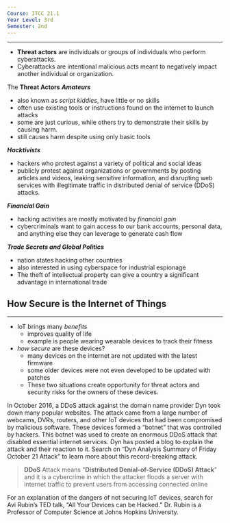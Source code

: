 ```yaml
---
Course: ITCC 21.1
Year Level: 3rd
Semester: 2nd
---
```

---
- **Threat actors** are individuals or groups of individuals who perform cyberattacks.
- Cyberattacks are intentional malicious acts meant to negatively impact another individual or organization.

The **Threat Actors**
***Amateurs***
- also known as *script kiddies*, have little or no skills
- often use existing tools or instructions found on the internet to launch attacks
- some are just curious, while others try to demonstrate their skills by causing harm.
- still causes harm despite using only basic tools

***Hacktivists***
- hackers who protest against a variety of political and social ideas
- publicly protest against organizations or governments by posting articles and videos, leaking sensitive information, and disrupting web services with illegitimate traffic in distributed denial of service (DDoS) attacks.

***Financial Gain***
- hacking activities are mostly motivated by *financial gain*
- cybercriminals want to gain access to our bank accounts, personal data, and anything else they can leverage to generate cash flow

***Trade Secrets and Global Politics***
- nation states hacking other countries
- also interested in using cyberspace for industrial espionage
- The theft of intellectual property can give a country a significant advantage in international trade

## How Secure is the Internet of Things
---
- IoT brings many *benefits*
	- improves quality of life
	- example is people wearing wearable devices to track their fitness
- *how secure* are these devices?
	- many devices on the internet are not updated with the latest firmware
	- some older devices were not even developed to be updated with patches
	- These two situations create opportunity for threat actors and security risks for the owners of these devices.

In October 2016, a DDoS attack against the domain name provider Dyn took down many popular websites. The attack came from a large number of webcams, DVRs, routers, and other IoT devices that had been compromised by malicious software. These devices formed a “botnet” that was controlled by hackers. This botnet was used to create an enormous DDoS attack that disabled essential internet services. Dyn has posted a blog to explain the attack and their reaction to it. Search on “Dyn Analysis Summary of Friday October 21 Attack” to learn more about this record-breaking attack.

> **DDoS** Attack means "**Distributed Denial-of-Service (DDoS) Attack**" and it is a cybercrime in which the attacker floods a server with internet traffic to prevent users from accessing connected online 

For an explanation of the dangers of not securing IoT devices, search for Avi Rubin’s TED talk, “All Your Devices can be Hacked.” Dr. Rubin is a Professor of Computer Science at Johns Hopkins University.

